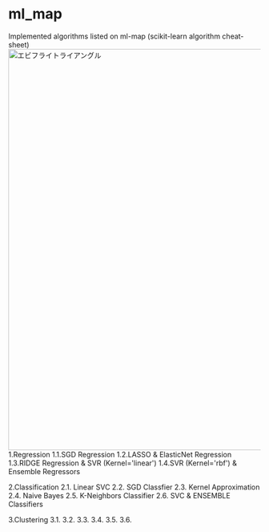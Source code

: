 # ml_map
Implemented algorithms listed on ml-map (scikit-learn algorithm cheat-sheet)
<img width="800" src="https://user-images.githubusercontent.com/60038634/138719935-d4cf8094-9cc3-4afd-ace5-aa6a8b134af3.png" alt="エビフライトライアングル" title="サンプル">
1.Regression
1.1.SGD Regression
1.2.LASSO & ElasticNet Regression
1.3.RIDGE Regression & SVR (Kernel='linear')
1.4.SVR (Kernel='rbf') & Ensemble Regressors

2.Classification
2.1. Linear SVC
2.2. SGD Classfier
2.3. Kernel Approximation
2.4. Naive Bayes
2.5. K-Neighbors Classifier
2.6. SVC & ENSEMBLE Classifiers

3.Clustering
3.1.
3.2.
3.3.
3.4.
3.5.
3.6.
